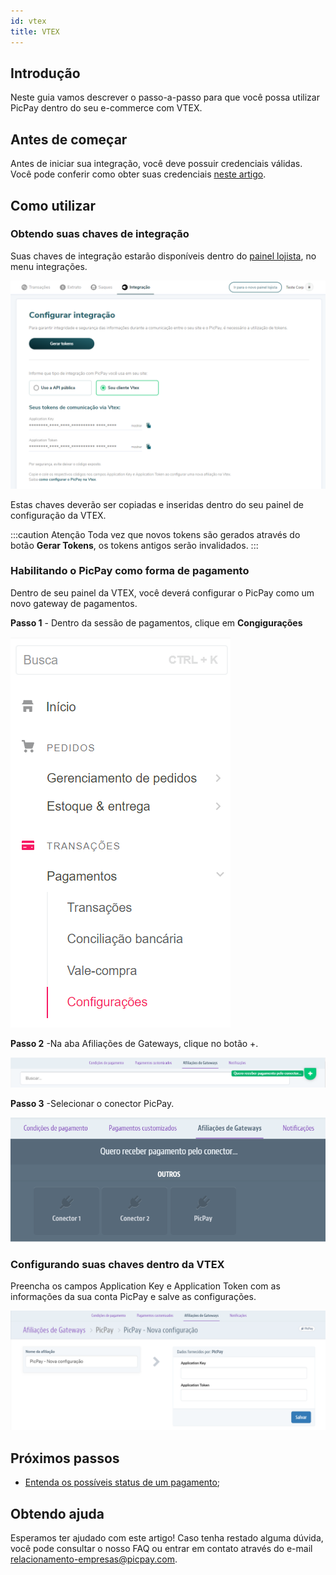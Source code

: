 ```yaml
---
id: vtex
title: VTEX
---
```


## Introdução

Neste guia vamos descrever o passo-a-passo para que você possa utilizar PicPay dentro do seu e-commerce com VTEX.

## Antes de começar

Antes de iniciar sua integração, você deve possuir credenciais válidas. Você pode conferir como obter suas credenciais [neste artigo](/checkout/intro/getting-started#antes-de-começar).

## Como utilizar

### Obtendo suas chaves de integração

Suas chaves de integração estarão disponíveis dentro do [painel lojista](https://lojista.picpay.com/ecommerce-token), no menu integrações.

![Chaves de integração VTEX](../../../static/img/guides/vtex-keys.png)

Estas chaves deverão ser copiadas e inseridas dentro do seu painel de configuração da VTEX.

:::caution Atenção
Toda vez que novos tokens são gerados através do botão **Gerar Tokens**, os tokens antigos serão invalidados.
:::

### Habilitando o PicPay como forma de pagamento

Dentro de seu painel da VTEX, você deverá configurar o PicPay como um novo gateway de pagamentos.


**Passo 1** - Dentro da sessão de pagamentos, clique em **Congigurações**

![Menu VTEX](../../../static/img/guides/vtex-menu.png)

**Passo 2** -Na aba Afiliações de Gateways, clique no botão +.

![Novo gateway](../../../static/img/guides/vtex-novo-gateway.png)

**Passo 3** -Selecionar o conector PicPay.

![Conectores](../../../static/img/guides/vtex-conectores.png)

### Configurando suas chaves dentro da VTEX

Preencha os campos Application Key e Application Token com as informações da sua conta PicPay e salve as configurações.

![Conectores](../../../static/img/guides/vtex-config.png)

## Próximos passos

- [Entenda os possíveis status de um pagamento](/checkout/guides/order-status);

## Obtendo ajuda
Esperamos ter ajudado com este artigo! Caso tenha restado alguma dúvida, você pode consultar o nosso FAQ ou entrar em contato através do e-mail relacionamento-empresas@picpay.com. 
